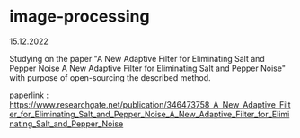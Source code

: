 # image-processing
15.12.2022

Studying on the paper "A New Adaptive Filter for Eliminating Salt and Pepper Noise A New Adaptive Filter for Eliminating Salt and Pepper Noise" with purpose of open-sourcing the described method.

paperlink : https://www.researchgate.net/publication/346473758_A_New_Adaptive_Filter_for_Eliminating_Salt_and_Pepper_Noise_A_New_Adaptive_Filter_for_Eliminating_Salt_and_Pepper_Noise
